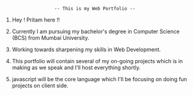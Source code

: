                        -- This is my Web Portfolio --

1. Hey ! Pritam here !!

2. Currently I am pursuing my bachelor's degree in Computer Science (BCS) from Mumbai University.

3. Working towards sharpening my skills in Web Development.

4. This portfolio will contain several of my on-going projects which is in making as we speak and I'll host everything shortly.

5. javascript will be the core language which I'll be focusing on doing fun projects on client side.
